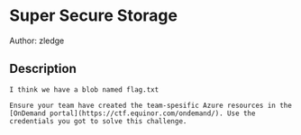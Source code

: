 # Super Secure Storage
Author: zledge
## Description
```
I think we have a blob named flag.txt

Ensure your team have created the team-spesific Azure resources in the [OnDemand portal](https://ctf.equinor.com/ondemand/). Use the credentials you got to solve this challenge. 

```
